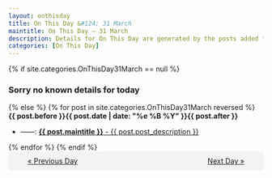 ```yaml
---
layout: onthisday
title: On This Day &#124; 31 March
maintitle: On This Day — 31 March
description: Details for On This Day are generated by the posts added to the website so the content is subject to changes/updates over time.
categories: [On This Day]
---
```


{% if site.categories.OnThisDay31March == null %}
<h3>Sorry no known details for today</h3>
{% else %}
{% for post in site.categories.OnThisDay31March reversed %}
<strong>{{ post.before }}{{ post.date | date: "%e %B %Y" }}{{ post.after }}</strong>
<ul>
<li> ——: <a class="{{ post.class }}" href="{{ post.url }}"><strong>{{ post.maintitle }}</strong> - {{ post.post_description }}</a></li>
</ul>
{% endfor %}
{% endif %}
<br />
<div style="background-color: #f3f3f3; padding: 10px; border-radius: 5px; text-align: center; display: flex; justify-content: space-evenly;">
<a href="/onthisday/03/03-30">« Previous Day</a>
<span style="visibility:hidden;">[ Visit Leap Year February 29 ]</span>
<a href="/onthisday/04/04-01">Next Day »</a>
</div>
